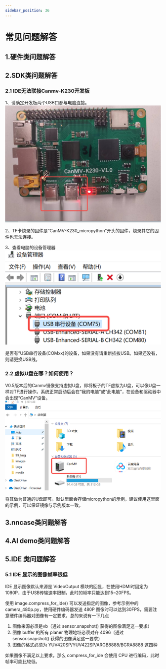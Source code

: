 ```yaml
---
sidebar_position: 36
---
```

# 常见问题解答

## 1.硬件类问题解答

## 2.SDK类问题解答

### 2.1 IDE无法联接Canmv-K230开发板

1、请确定开发板两个USB口都与电脑连接。 ![CanMV-K230-poweron](${images}/CanMV-K230-poweron-1721614962756-1.png)

2、TF卡烧录的固件是“CanMV-K230_micropython”开头的固件，烧录其它的固件也无法连接。

3、查看电脑的设备管理器 ![CanMV-K230-micropython-serial](${images}/CanMV-K230-micropython-serial-1721614966597-3.png)

是否有”USB串行设备(COMxx)的设备，如果没有请重新插拔USB。如果还没有，则请更换USB线。

### 2.2 虚拟U盘在哪？如何使用？

V0.5版本后的Canmv镜像支持虚拟U盘，即将板子的TF虚拟为U盘，可以像U盘一样对TF进行操作。系统正常启动后会在“我的电脑”或“此电脑”，在设备和驱动器中会出现“CanMV”设备。 ![virtual_Udisk](${images}/virtual_Udisk-1721614968477-5.png)

将其做为普通的U盘即可。默认里面会存储micropython的示例，建议使用这里面的示例，可以保证镜像与示例版本一致。

## 3.nncase类问题解答

## 4.AI demo类问题解答

## 5.IDE 类问题解答

### 5.1 IDE 显示的图像帧率很低

IDE 显示图像默认来源是 VideoOutput 模块的回显，在使用HDMI时固定为1080P，由于USB传输速率限制，此时的帧率只能达到15~20FPS。

使用 image.compress_for_ide() 可以发送指定的图像，参考示例中的 camera_480p.py，使用硬件编码器发送 480P 图像时可以达到30FPS，需要注意硬件编码器对图像有一定要求，总的来说有一下几点

1. 图像来源必须是vb（通过 sensor.snapshot() 获得的图像满足这一要求）
2. 图像 buffer 的所有 planer 物理地址必须对齐 4096（通过 sensor.snapshot() 获得的图像满足这一要求）
3. 图像的格式必须为 YUV420SP/YUV422SP/ARGB8888/BGRA8888 这四种

如果图像不满足以上要求，那么 compress_for_ide 会使用 CPU 进行编码，此时帧率可能比较低。